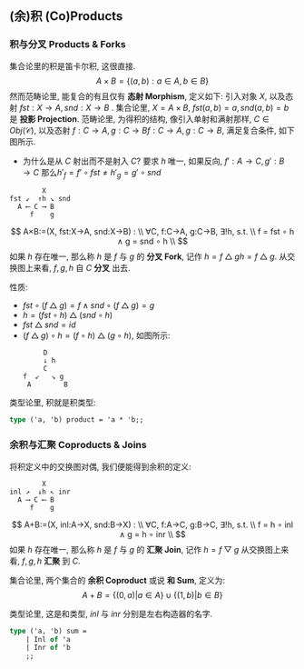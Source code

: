 ## (余)积 (Co)Products

### 积与分叉 Products & Forks
集合论里的积是笛卡尔积, 这很直接.
$$ A×B=\{(a,b):a∈A,b∈B\} $$
然而范畴论里, 能复合的有且仅有 **态射 Morphism**, 定义如下:
引入对象 $X$, 以及态射 $fst:X→A, snd:X→B$ .
集合论里, $X=A×B$, $fst(a,b) = a, snd(a,b)=b$ 是 **投影 Projection**.
范畴论里, 为得积的结构, 像引入单射和满射那样,
$C∈Obj(\mathcal{C})$, 以及态射 $f:C→A, g:C→Bf:C→A,g:C→B$, 满足复合条件, 如下图所示.

- 为什么是从 $C$ 射出而不是射入 $C$?
    要求 $h$ 唯一, 如果反向, $f':A→C, g':B→C$
    那么$h'_f=f'∘fst ≠ h'_g=g'∘snd$
```
        X
fst ↙  ↑h ↘ snd
  A ⟵ C ⟶ B
     f    g
```
$$
A×B:=(X, fst:X→A, snd:X→B) : \\
 ∀C, f:C→A, g:C→B, ∃!h, s.t. \\
  f = fst ∘ h ∧ g = snd ∘ h \\
$$
如果 $h$ 存在唯一, 那么称 $h$ 是 $f$ 与 $g$ 的 **分叉 Fork**, 记作 $h=f△gh=f△g$.
从交换图上来看, $f,g,h$ 自 $C$ **分叉** 出去.

性质:
- $fst∘(f△g)=f ∧ snd∘(f△g)=g$
- $h = (fst∘h) △ (snd∘h)$
- $fst△snd = id$
- $(f△g)∘h=(f∘h)△(g∘h)$, 如图所示:
    ```
         D
         ↓ h
         C
    f  ↙   ↘ g
     A        B
    ```

类型论里, 积就是积类型:
```OCaml
type ('a, 'b) product = 'a * 'b;;
```

### 余积与汇聚 Coproducts & Joins
将积定义中的交换图对偶, 我们便能得到余积的定义:
```
        X
inl ↗  ↓h ↖ inr
  A ⟶ C ⟵ B
     f    g
```
$$
A+B:=(X, inl:A→X, snd:B→X) : \\
 ∀C, f:A→C, g:B→C, ∃!h, s.t. \\
  f = h ∘ inl ∧ g = h ∘ inr \\
$$
如果 $h$ 存在唯一, 那么称 $h$ 是 $f$ 与 $g$ 的 **汇聚 Join**, 记作 $h=f▽g$
从交换图上来看, $f,g,h$ **汇聚** 到 $C$.

集合论里, 两个集合的 **余积 Coproduct** 或说 **和 Sum**, 定义为:
$$ A + B = \{(0, a) | a ∈ A\} ∪ \{(1, b) | b ∈ B\} $$

类型论里, 这是和类型, $inl$ 与 $inr$ 分别是左右构造器的名字.
```OCaml
type ('a, 'b) sum =
    | Inl of 'a
    | Inr of 'b
    ;;
```